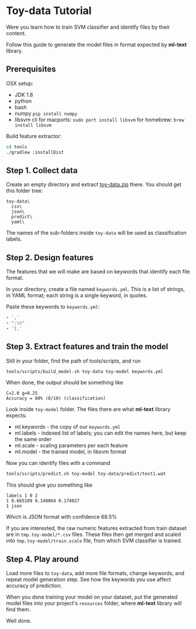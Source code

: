 
Toy-data Tutorial
=================

Were you learn how to train SVM classifier and identify files by their content.

Follow this guide to generate the model files in format expected by **ml-text** library.


Prerequisites
-------------

OSX setup:

* JDK 1.8
* python
* bash
* numpy
    `pip install numpy`
* libsvm cli
    for macports: `sudo port install libsvm`
    for homebrew: `brew install libsvm`

Build feature extractor:

```bash
cd tools
./gradlew :installDist
```


Step 1. Collect data
--------------------

Create an empty directory and extract [toy-data.zip](toy-data.zip) there.
You should get this folder tree:

    toy-data\
      csv\
      json\
      predict\
      yaml\

The names of the sub-folders inside `toy-data` will be used as classification labels.


Step 2. Design features
-----------------------

The features that we will make are based on keywords that identify each file format.

In your directory, create a file named `keywords.yml`. This is a list of strings,
in YAML format; each string is a single keyword, in quotes.

Paste these keywords to `keywords.yml`:

```yaml
- ','
- ":\n"
- '},'
```

Step 3. Extract features and train the model
--------------------------------------------

Still in your folder, find the path of tools/scripts, and run

```bash
tools/scripts/build_model.sh toy-data toy-model keywords.yml
```

When done, the output should be something like

    C=2.0 g=0.25
    Accuracy = 80% (8/10) (classification)

Look inside `toy-model` folder. The files there are what **ml-text** library
expects:

* ml.keywords - the copy of our `keywords.yml`
* ml.labels - indexed list of labels; you can edit the names here, but keep the same order
* ml.scale - scaling parameters per each feature
* ml.model - the trained model, in libsvm format

Now you can identify files with a command

```bash
tools/scripts/predict.sh toy-model toy-data/predict/test1.wat
```

This should give you something like

    labels 1 0 2
    1 0.685109 0.140864 0.174027
    1 json

Which is JSON format with confidence 68.5%

If you are interested, the raw numeric features extracted from train dataset are
in `tmp.toy-model/*.csv` files. These files then get merged and scaled into
`tmp.toy-model/train.scale` file, from which SVM classifier is trained.


Step 4. Play around
-------------------

Load more files to `toy-data`, add more file formats, change keywords, and repeat
model generation step. See how the keywords you use affect accuracy of prediction.

When you done training your model on your dataset, put the generated model files
into your project's `resources` folder, where **ml-text** library will find them.

Well done.

